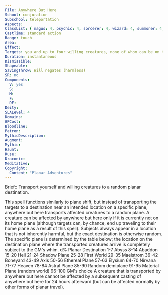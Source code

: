 ```yaml
---
File: Anywhere But Here
School: conjuration
Subschool: teleportation
Aspects: 
ClassList: { magus: 4, psychic: 4, sorcerer: 4, wizard: 4, summoner: 4, witch: 4 }
CastTime: standard action
Range: touch
Area: 
Effect: 
Targets: you and up to four willing creatures, none of whom can be on their home plane
Duration: instantaneous
Dismissible: 
Shapeable: 
SavingThrow: Will negates (harmless)
SR: no
Components:
  V: yes
  S: 
  M: 
  F: 
  DF: 
Deity: 
SLALevel: 4
Domains: 
GPCost: 
Bloodline: 
Patron: 
MythicDescription: 
Augment: 
Mythic: 
Haunt: 
Ruse: 
Draconic: 
Meditative: 
Copyright:
  Content: "Planar Adventures"
---
```

Brief:: Transport yourself and willing creatures to a random planar destination.

This spell functions similarly to plane shift, but instead of transporting the targets to a destination near an intended location on a specific plane, anywhere but here transports affected creatures to a random plane. A creature can be affected by anywhere but here only if it is currently not on its home plane (although targets can, by chance, end up traveling to their home plane as a result of this spell). Subjects always appear in a location that is not inherently harmful, but the exact destination is otherwise random. The specific plane is determined by the table below; the location on the destination plane where the transported creatures arrive is completely subject to the GM's whim.  d% Planar Destination  1-7 Abyss  8-14 Abaddon  15-20 Hell  21-24 Shadow Plane  25-28 First World  29-35 Maelstrom  36-42 Boneyard  43-49 Axis  50-56 Ethereal Plane  57-63 Elysium  64-70 Nirvana  71-77 Heaven  78-84 Astral Plane  85-90 Random demiplane  91-95 Material Plane (random world)  96-100 GM's choice  A creature that is transported by anywhere but here cannot be affected by a subsequent casting of anywhere but here for 24 hours afterward (but can be affected normally by other forms of planar travel).
